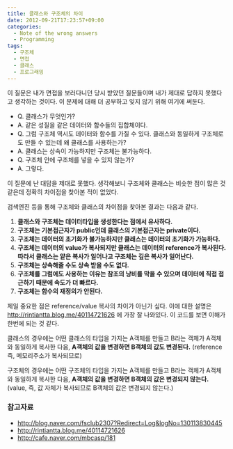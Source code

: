 ```yaml
---
title: 클래스와 구조체의 차이
date: 2012-09-21T17:23:57+09:00
categories:
  - Note of the wrong answers
  - Programming
tags:
  - 구조체
  - 면접
  - 클래스
  - 프로그래밍
---
```

이 질문은 내가 면접을 보러다니던 당시 받았던 질문들이며 내가 제대로 답하지 못했다고 생각하는 것이다. 이 문제에 대해 더 공부하고 잊지 않기 위해 여기에 써둔다.


* Q. 클래스가 무엇인가?
* A. 같은 성질을 같은 데이터와 함수들의 집합체이다.
* Q. 그럼 구조체 역시도 데이터와 함수를 가질 수 있다. 클래스와 동일하게 구조체로도 만들 수 있는데 왜 클래스를 사용하는가?
* A. 클래스는 상속이 가능하지만 구조체는 불가능하다.
* Q. 구조체 안에 구조체를 넣을 수 있지 않는가?
* A. 그렇다.

이 질문에 난 대답을 제대로 못했다. 생각해보니 구조체와 클래스는 비슷한 점이 많은 것 같은데 정확히 차이점을 찾아본 적이 없었다.

검색엔진 등을 통해 구조체와 클래스의 차이점을 찾아본 결과는 다음과 같다.

  1. **클래스와 구조체는 데이터타입을 생성한다는 점에서 유사하다.**
  2. **구조체는 기본접근자가 public인데 클래스의 기본접근자는 private이다.**
  3. **구조체는 데이터의 초기화가 불가능하지만 클래스는 데이터의 초기화가 가능하다.**
  4. **구조체는 데이터의 value가 복사되지만 클래스는 데이터의 reference가 복사된다. 따라서 클래스는 얕은 복사가 일어나고 구조체는 깊은 복사가 일어난다.**
  5. **구조체는 상속해줄 수도 상속 받을 수도 없다.**
  6. **구조체를 그럼에도 사용하는 이유는 참조의 낭비를 막을 수 있으며 데이터에 직접 접근하기 때문에 속도가 더 빠르다.**
  7. **구조체는 함수의 재정의가 안된다.**

제일 중요한 점은 reference/value 복사의 차이가 아닌가 싶다. 이에 대한 설명은 <http://rintiantta.blog.me/40114721626> 에 가장 잘 나와있다. 이 코드를 보면 이해가 한번에 되는 것 같다.

클래스의 경우에는 어떤 클래스의 타입을 가지는 A객체를 만들고 B라는 객체가 A객체와 동일하게 복사한 다음, **A객체의 값을 변경하면 B객체의 값도 변경된다.** (reference 즉, 메모리주소가 복사되므로)

구조체의 경우에는 어떤 구조체의 타입을 가지는 A객체를 만들고 B라는 객체가 A객체와 동일하게 복사한 다음, **A객체의 값을 변경하면 B객체의 값은 변경되지 않는다.** (value, 즉, 값 자체가 복사되므로 B객체의 값은 변경되지 않는다.)

### 참고자료

* <http://blog.naver.com/fsclub2307?Redirect=Log&logNo=130113830445>  
* <http://rintiantta.blog.me/40114721626>  
* <http://cafe.naver.com/mbcasp/181>
